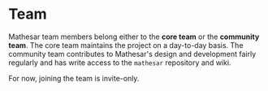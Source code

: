 # Team

Mathesar team members belong either to the **core team** or the **community team**. The core team maintains the project on a day-to-day basis. The community team contributes to Mathesar's design and development fairly regularly and has write access to the `mathesar` repository and wiki.

For now, joining the team is invite-only.